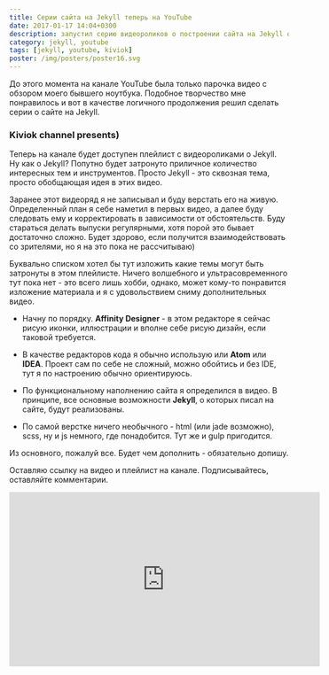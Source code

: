 ```yaml
---
title: Серии сайта на Jekyll теперь на YouTube
date: 2017-01-17 14:04+0300
description: запустил серию видеороликов о построении сайта на Jekyll от идеи до развертывания
category: jekyll, youtube
tags: [jekyll, youtube, kiviok]
poster: /img/posters/poster16.svg
---
```

До этого момента на канале YouTube была только парочка видео с обзором моего бывшего ноутбука. Подобное творчество мне понравилось и вот в качестве логичного продолжения решил сделать серии о сайте на Jekyll.

### Kiviok channel presents)

Теперь на канале будет доступен плейлист с видеороликами о Jekyll. Ну как о Jekyll? Попутно будет затронуто приличное количество интересных тем и инструментов. Просто Jekyll - это сквозная тема, просто обобщающая идея в этих видео.

Заранее этот видеоряд я не записывал и буду верстать его на живую. Определенный план я себе наметил в первых видео, а далее буду следовать ему и корректировать в зависимости от обстоятельств. Буду стараться делать выпуски регулярными, хотя порой это бывает достаточно сложно. Будет здорово, если получится взаимодействовать со зрителями, но я на это пока не рассчитываю)

Буквально списком хотел бы тут изложить какие темы могут быть затронуты в этом плейлисте. Ничего волшебного и ультрасовременного тут пока нет - это всего лишь хобби, однако, может кому-то понравится изложение материала и я с удовольствием сниму дополнительных видео.

- Начну по порядку. **Affinity Designer** - в этом редакторе я сейчас рисую иконки, иллюстрации и вполне себе рисую дизайн, если таковой требуется.

- В качестве редакторов кода я обычно использую или **Atom** или **IDEA**. Проект сам по себе не сложный, можно обойтись и без IDE, тут я по настроению обычно ориентируюсь.

- По функциональному наполнению сайта я определился в видео. В принципе, все основные возможности **Jekyll**, о которых писал на сайте, будут реализованы.

- По самой верстке ничего необычного - html (или jade возможно), scss, ну и js немного, где понадобится. Тут же и gulp пригодится.

Из основного, пожалуй все. Будет чем дополнить - обязательно допишу.

Оставляю ссылку на видео и плейлист на канале. Подписывайтесь, оставляйте комментарии.

<iframe width="560" height="315" src="https://www.youtube.com/embed/ZCHt6ey-hgw?list=PLiQQbsp51_qRqVEsKWXnG2WjhimnKcgOU" frameborder="0" allowfullscreen></iframe>
